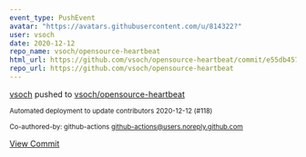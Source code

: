 ```yaml
---
event_type: PushEvent
avatar: "https://avatars.githubusercontent.com/u/814322?"
user: vsoch
date: 2020-12-12
repo_name: vsoch/opensource-heartbeat
html_url: https://github.com/vsoch/opensource-heartbeat/commit/e55db457a47373dd1fc9d5b0d434cb4f024a1df4
repo_url: https://github.com/vsoch/opensource-heartbeat
---
```


<a href='https://github.com/vsoch' target='_blank'>vsoch</a> pushed to <a href='https://github.com/vsoch/opensource-heartbeat' target='_blank'>vsoch/opensource-heartbeat</a>

<small>Automated deployment to update contributors 2020-12-12 (#118)

Co-authored-by: github-actions <github-actions@users.noreply.github.com></small>

<a href='https://github.com/vsoch/opensource-heartbeat/commit/e55db457a47373dd1fc9d5b0d434cb4f024a1df4' target='_blank'>View Commit</a>